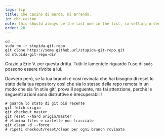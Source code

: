 ```yaml
---
tags: tip
title: Che casino di merda, mi arrendo.
id: che-casino
note: this should always be the last one in the list, so setting order to 20 so I don't have to re-name/re-order it
order: 20
---
```


```git
cd ..
sudo rm -r stupida-git-repo
git clone https://some.github.url/stupida-git-repo.git
cd stupida-git-repo-dir
```

Grazie a Eric V. per questa dritta. Tutti le lamentele riguardo l'uso di `sudo` possono essere rivolte a lui.

Davvero peró, se la tua branch è così rovinata che hai bisogno di reset lo stato della tua repository così che sia lo stesso della repo remota in un modo che sia 'in stile git', prova il seguente, ma fai attenzione, perchè le seguenti azioni sono distruttive e irrecuperabili!

```git
# guarda lo stato di git piú recente
git fetch origin
git checkout master
git reset --hard origin/master
# elimina files e cartelle non tracciate
git clean -d --force
# ripeti checkout/reset/clean per ogni branch rovinata
```
